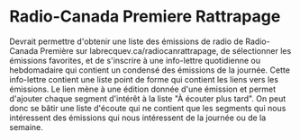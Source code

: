 # Radio-Canada Premiere Rattrapage
Devrait permettre d'obtenir une liste des émissions de radio de Radio-Canada Première sur labrecquev.ca/radiocanrattrapage, de sélectionner les émissions favorites, et de s'inscrire à une info-lettre quotidienne ou hebdomadaire qui contient un condensé des émissions de la journée.
Cette info-lettre contient une liste point de forme qui contient les liens vers les émissions.
Le lien mène à une édition donnée d'une émission et permet d'ajouter chaque segment d'intérêt à la liste "À écouter plus tard".
On peut donc se bâtir une liste d'écoute qui ne contient que les segments qui nous intéressent des émissions qui nous intéressent de la journée ou de la semaine.
